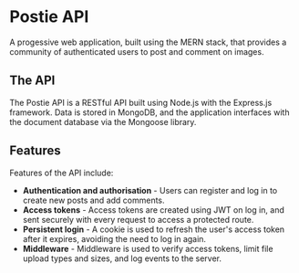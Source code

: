 # Postie API

A progessive web application, built using the MERN stack, that provides a community of authenticated users to post and comment on images.

## The API

The Postie API is a RESTful API built using Node.js with the Express.js framework. Data is stored in MongoDB, and the application interfaces with the document database via the Mongoose library.

## Features

Features of the API include:

- **Authentication and authorisation** - Users can register and log in to create new posts and add comments.
- **Access tokens** - Access tokens are created using JWT on log in, and sent securely with every request to access a protected route.
- **Persistent login** - A cookie is used to refresh the user's access token after it expires, avoiding the need to log in again.
- **Middleware** - Middleware is used to verify access tokens, limit file upload types and sizes, and log events to the server.